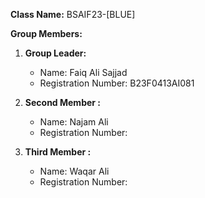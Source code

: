 **Class Name:** BSAIF23-\[BLUE]

**Group Members:**

1. **Group Leader:**

   * Name: Faiq Ali Sajjad
   * Registration Number: B23F0413AI081

2. **Second Member :**

   * Name: Najam Ali
   * Registration Number: 

3. **Third Member :**

   * Name: Waqar Ali
   * Registration Number: 
